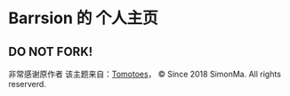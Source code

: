 Barrsion 的 个人主页
======================

DO NOT FORK!
------------


非常感谢原作者 该主题来自：[Tomotoes](https://github.com/tomotoes/hexo-theme-tomotoes)，
© Since 2018 SimonMa. All rights reserverd.
